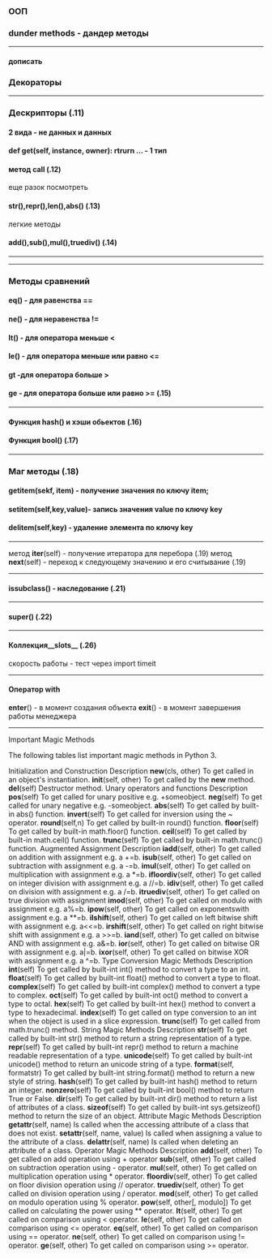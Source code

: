 ### ООП
### dunder methods - дандер методы
***
#### дописать



### Декораторы


***
### Дескрипторы (.11)
#### 2 вида - не данных и данных
#### def __get__(self, instance, owner): rtrurn ... - 1 тип
#### метод __call__ (.12)
еще разок посмотреть
#### __str()__,__repr()__,__len()__,__abs()__ (.13)
легкие методы
#### __add()__,__sub()__,__mul()__,__truediv()__ (.14)
***
***

### Методы сравнений
#### __eq()__ - для равенства ==
#### __ne()__ - для неравенства !=
#### __lt()__ - для оператора меньше <
#### __le()__ - для оператора меньше или равно <=
#### __gt__ -для оператора больше >
#### __ge__ - для оператора больше или равно >= (.15)
***
#### Функция __hash()__ и хэши обьектов (.16)
#### Функция __bool()__ (.17)
***
### Маг методы (.18)
#### __getitem__(sekf, item) - получение значения по ключу item;
#### __setitem__(self,key,value)- запись значения value по ключу key
#### __delitem__(self,key) - удаление элемента по ключу key
***
метод __iter__(self) - получение итератора для перебора  (.19)
метод __next__(self) - переход к следующему значению и его считывание (.19)
***
#### issubclass() - наследование (.21)
***
#### super() (.22)
***
#### Коллекция__slots__ (.26)
скорость работы - тест через import timeit
***
#### Оператор with 
__enter__() - в момент создания объекта
__exit__() - в момент завершения работы менеджера
***

Important Magic Methods

The following tables list important magic methods in Python 3.

Initialization and Construction	Description
__new__(cls, other)	To get called in an object's instantiation.
__init__(self, other)	To get called by the __new__ method.
__del__(self)	Destructor method.
Unary operators and functions	Description
__pos__(self)	To get called for unary positive e.g. +someobject.
__neg__(self)	To get called for unary negative e.g. -someobject.
__abs__(self)	To get called by built-in abs() function.
__invert__(self)	To get called for inversion using the ~ operator.
__round__(self,n)	To get called by built-in round() function.
__floor__(self)	To get called by built-in math.floor() function.
__ceil__(self)	To get called by built-in math.ceil() function.
__trunc__(self)	To get called by built-in math.trunc() function.
Augmented Assignment	Description
__iadd__(self, other)	To get called on addition with assignment e.g. a +=b.
__isub__(self, other)	To get called on subtraction with assignment e.g. a -=b.
__imul__(self, other)	To get called on multiplication with assignment e.g. a *=b.
__ifloordiv__(self, other)	To get called on integer division with assignment e.g. a //=b.
__idiv__(self, other)	To get called on division with assignment e.g. a /=b.
__itruediv__(self, other)	To get called on true division with assignment
__imod__(self, other)	To get called on modulo with assignment e.g. a%=b.
__ipow__(self, other)	To get called on exponentswith assignment e.g. a **=b.
__ilshift__(self, other)	To get called on left bitwise shift with assignment e.g. a<<=b.
__irshift__(self, other)	To get called on right bitwise shift with assignment e.g. a >>=b.
__iand__(self, other)	To get called on bitwise AND with assignment e.g. a&=b.
__ior__(self, other)	To get called on bitwise OR with assignment e.g. a|=b.
__ixor__(self, other)	To get called on bitwise XOR with assignment e.g. a ^=b.
Type Conversion Magic Methods	Description
__int__(self)	To get called by built-int int() method to convert a type to an int.
__float__(self)	To get called by built-int float() method to convert a type to float.
__complex__(self)	To get called by built-int complex() method to convert a type to complex.
__oct__(self)	To get called by built-int oct() method to convert a type to octal.
__hex__(self)	To get called by built-int hex() method to convert a type to hexadecimal.
__index__(self)	To get called on type conversion to an int when the object is used in a slice expression.
__trunc__(self)	To get called from math.trunc() method.
String Magic Methods	Description
__str__(self)	To get called by built-int str() method to return a string representation of a type.
__repr__(self)	To get called by built-int repr() method to return a machine readable representation of a type.
__unicode__(self)	To get called by built-int unicode() method to return an unicode string of a type.
__format__(self, formatstr)	To get called by built-int string.format() method to return a new style of string.
__hash__(self)	To get called by built-int hash() method to return an integer.
__nonzero__(self)	To get called by built-int bool() method to return True or False.
__dir__(self)	To get called by built-int dir() method to return a list of attributes of a class.
__sizeof__(self)	To get called by built-int sys.getsizeof() method to return the size of an object.
Attribute Magic Methods	Description
__getattr__(self, name)	Is called when the accessing attribute of a class that does not exist.
__setattr__(self, name, value)	Is called when assigning a value to the attribute of a class.
__delattr__(self, name)	Is called when deleting an attribute of a class.
Operator Magic Methods	Description
__add__(self, other)	To get called on add operation using + operator
__sub__(self, other)	To get called on subtraction operation using - operator.
__mul__(self, other)	To get called on multiplication operation using * operator.
__floordiv__(self, other)	To get called on floor division operation using // operator.
__truediv__(self, other)	To get called on division operation using / operator.
__mod__(self, other)	To get called on modulo operation using % operator.
__pow__(self, other[, modulo])	To get called on calculating the power using ** operator.
__lt__(self, other)	To get called on comparison using < operator.
__le__(self, other)	To get called on comparison using <= operator.
__eq__(self, other)	To get called on comparison using == operator.
__ne__(self, other)	To get called on comparison using != operator.
__ge__(self, other)	To get called on comparison using >= operator.